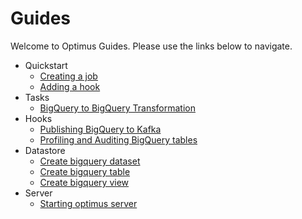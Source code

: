 # Guides

Welcome to Optimus Guides. Please use the links below to navigate.

* Quickstart
  * [Creating a job](create-a-job.md)
  * [Adding a hook](adding-a-hook.md)
* Tasks
  * [BigQuery to BigQuery Transformation](task-bq2bq.md)
* Hooks
  * [Publishing BigQuery to Kafka](publishing-from-bigquery-to-kafka.md)
  * [Profiling and Auditing BigQuery tables](predator.md)
* Datastore
  * [Create bigquery dataset](create-bigquery-dataset.md)
  * [Create bigquery table](create-bigquery-table.md)
  * [Create bigquery view](create-bigquery-view.md)
* Server
  * [Starting optimus server](optimus-serve.md)